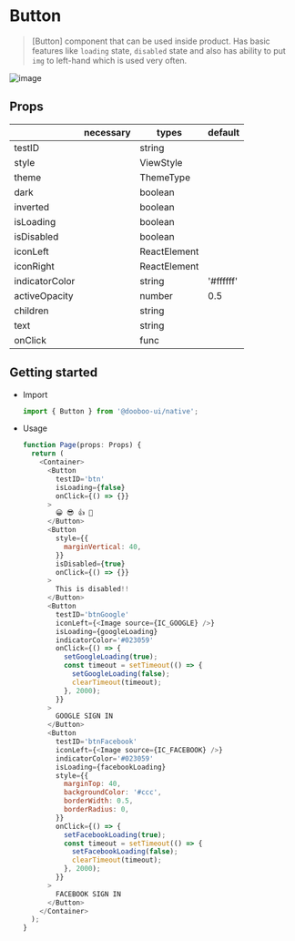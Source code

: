 # Button

> [Button] component that can be used inside product. Has basic features like `loading` state, `disabled` state and also has ability to put `img` to left-hand which is used very often.

![image](https://user-images.githubusercontent.com/27461460/62291727-9be84100-b49f-11e9-8ce5-ceaa1dc3153e.png)

## Props

|                | necessary | types                | default |
| -------------- | --------- | -------------------- | ------- |
| testID         |           | string               |         |
| style          |           | ViewStyle            |         |
| theme          |           | ThemeType            |         |
| dark           |           | boolean              |         |
| inverted       |           | boolean              |         |
| isLoading      |           | boolean              |         |
| isDisabled     |           | boolean              |         |
| iconLeft       |           | ReactElement         |         |
| iconRight      |           | ReactElement         |         |
| indicatorColor |           | string               |'#ffffff'|
| activeOpacity  |           | number               |   0.5   |
| children       |           | string               |         |
| text           |           | string               |         |
| onClick        |           | func                 |         |

## Getting started

- Import

  ```javascript
  import { Button } from '@dooboo-ui/native';
  ```

- Usage
  ```javascript
  function Page(props: Props) {
    return (
      <Container>
        <Button
          testID='btn'
          isLoading={false}
          onClick={() => {}}
        >
          😀 😎 👍 💯
        </Button>
        <Button
          style={{
            marginVertical: 40,
          }}
          isDisabled={true}
          onClick={() => {}}
        >
          This is disabled!!
        </Button>
        <Button
          testID='btnGoogle'
          iconLeft={<Image source={IC_GOOGLE} />}
          isLoading={googleLoading}
          indicatorColor='#023059'
          onClick={() => {
            setGoogleLoading(true);
            const timeout = setTimeout(() => {
              setGoogleLoading(false);
              clearTimeout(timeout);
            }, 2000);
          }}
        >
          GOOGLE SIGN IN
        </Button>
        <Button
          testID='btnFacebook'
          iconLeft={<Image source={IC_FACEBOOK} />}
          indicatorColor='#023059'
          isLoading={facebookLoading}
          style={{
            marginTop: 40,
            backgroundColor: '#ccc',
            borderWidth: 0.5,
            borderRadius: 0,
          }}
          onClick={() => {
            setFacebookLoading(true);
            const timeout = setTimeout(() => {
              setFacebookLoading(false);
              clearTimeout(timeout);
            }, 2000);
          }}
        >
          FACEBOOK SIGN IN
        </Button>
      </Container>
    );
  }
  ```

```

```
